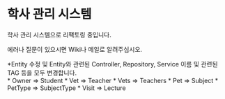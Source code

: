 # 학사 관리 시스템
학사 관리 시스템으로 리팩토링 중입니다.

에러나 질문이 있으시면 Wiki나 메일로 알려주십시오.

*Entity 수정 및 Entity와 관련된 Controller, Repository, Service 이름 및 관련된 TAG 등을 모두 변경합니다.<br/>
    * Owner => Student
    * Vet => Teacher
    * Vets => Teachers
    * Pet => Subject
    * PetType => SubjectType
    * Visit => Lecture 

